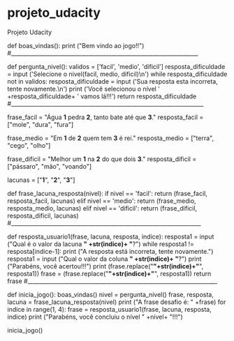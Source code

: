 # projeto_udacity
Projeto Udacity

def boas_vindas():
  print ("Bem vindo ao jogo!!")
#___________________________________________________________________

def pergunta_nivel():
  validos = ['facil', 'medio', 'dificil']
  resposta_dificuldade = input ('Selecione o nivel(facil, medio, dificil)\n')
  while resposta_dificuldade not in validos:
    resposta_dificuldade = input ('Sua resposta esta incorreta, tente novamente.\n')
  print ('Você selecionou o nível ' +resposta_dificuldade+ ' vamos lá!!!')
  return resposta_dificuldade
#_____________________________________________________________________

frase_facil = "Água __1__ pedra __2__, tanto bate até que __3__."
resposta_facil = ["mole", "dura", "fura"]

frase_medio = "Em __1__ de __2__ quem tem __3__ é rei."
resposta_medio = ["terra", "cego", "olho"]

frase_dificil = "Melhor um __1__ na __2__ do que dois __3__."
resposta_dificil = ["pássaro", "mão", "voando"]

lacunas = ["__1__", "__2__", "__3__"]


def frase_lacuna_resposta(nivel):
  if nivel == 'facil':
    return (frase_facil, resposta_facil, lacunas)
  elif nivel == 'medio':
    return (frase_medio, resposta_medio, lacunas)
  elif nivel == 'dificil':
    return (frase_dificil, resposta_dificil, lacunas) 
#____________________________________________________________________

def resposta_usuario1(frase, lacuna, resposta, indice):
  resposta1 = input ("Qual é o valor da lacuna __" +str(indice)+ "__?")
  while resposta1 != resposta[indice-1]:
    print ("A resposta está incorreta, tente novamente.")
    resposta1 = input ("Qual o valor da coluna __" +str(indice)+ "__?")
  print ("Parabéns, você acertou!!!")
  print (frase.replace("__"+str(indice)+"__", resposta1)) 
  frase = (frase.replace("__"+str(indice)+"__", resposta1))
  return frase
#____________________________________________________________________

def inicia_jogo():
  boas_vindas()
  nivel = pergunta_nivel()
  frase, resposta, lacuna = frase_lacuna_resposta(nivel)
  print ("A frase desafio é: " +frase)
  for indice in range(1, 4):
    frase = resposta_usuario1(frase, lacuna, resposta, indice)
  print ("Parabéns, você concluiu o nível " +nivel+ "!!!")
    
inicia_jogo() 


    
    
